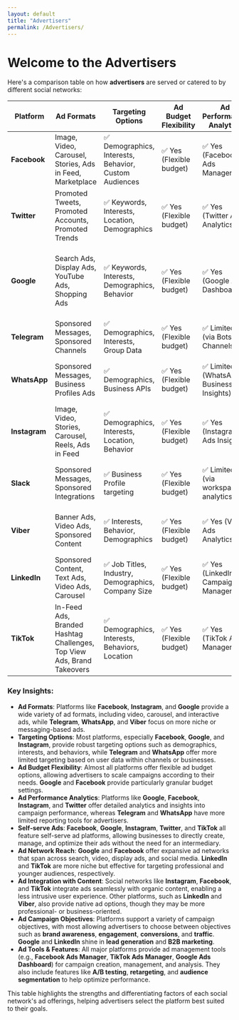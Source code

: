 ```yaml
---
layout: default
title: "Advertisers"
permalink: /Advertisers/
---
```

# Welcome to the Advertisers

Here's a comparison table on how **advertisers** are served or catered to by different social networks:

| **Platform**    | **Ad Formats**              | **Targeting Options**                  | **Ad Budget Flexibility** | **Ad Performance Analytics** | **Self-serve Ads** | **Ad Network Reach**            | **Ad Integration with Content** | **Ad Campaign Objectives** | **Ad Tools & Features**     |
|-----------------|-----------------------------|----------------------------------------|---------------------------|-----------------------------|--------------------|---------------------------------|---------------------------------|-----------------------------|----------------------------|
| **Facebook**    | Image, Video, Carousel, Stories, Ads in Feed, Marketplace | ✅ Demographics, Interests, Behavior, Custom Audiences | ✅ Yes (Flexible budget)   | ✅ Yes (Facebook Ads Manager) | ✅ Yes              | ✅ Wide reach across FB & Instagram | ✅ Yes (Boosting posts, Stories) | ✅ Brand Awareness, Lead Generation, Conversions | ✅ Ad Manager, Audience Insights, A/B Testing |
| **Twitter**     | Promoted Tweets, Promoted Accounts, Promoted Trends | ✅ Keywords, Interests, Location, Demographics | ✅ Yes (Flexible budget)   | ✅ Yes (Twitter Ads Analytics) | ✅ Yes              | ✅ Wide reach on Twitter         | ✅ Yes (Sponsored Content)      | ✅ Brand Awareness, Engagement, Website Traffic | ✅ Twitter Ads Platform, Campaign Setup Tools |
| **Google**      | Search Ads, Display Ads, YouTube Ads, Shopping Ads | ✅ Keywords, Interests, Demographics, Behavior | ✅ Yes (Flexible budget)   | ✅ Yes (Google Ads Dashboard) | ✅ Yes              | ✅ Extensive across Google network (Search, YouTube, Display Network) | ✅ Yes (Search Results, YouTube, Display Ads) | ✅ Conversions, Traffic, Brand Awareness | ✅ Google Ads, Keyword Planner, Campaign Manager |
| **Telegram**    | Sponsored Messages, Sponsored Channels | ✅ Demographics, Interests, Group Data  | ✅ Yes (Flexible budget)   | ✅ Limited (via Bots or Channels) | ✅ Yes              | ✅ Reach in Telegram Channels     | ✅ Yes (Channel Sponsorships)   | ✅ Engagement, Awareness    | ✅ Sponsored Channels, Ads API |
| **WhatsApp**    | Sponsored Messages, Business Profiles Ads | ✅ Demographics, Business APIs         | ✅ Yes (Flexible budget)   | ✅ Limited (WhatsApp Business Insights) | ✅ Yes              | ✅ Reach within contacts and Groups | ✅ Yes (Ads in Business Chats)  | ✅ Brand Engagement, Conversions | ✅ WhatsApp Business API, Ads Integration |
| **Instagram**   | Image, Video, Stories, Carousel, Reels, Ads in Feed | ✅ Demographics, Interests, Location, Behavior | ✅ Yes (Flexible budget)   | ✅ Yes (Instagram Ads Insights) | ✅ Yes              | ✅ Extensive (Facebook & Instagram network) | ✅ Yes (Instagram Stories, Feed) | ✅ Conversions, Engagement, Brand Awareness | ✅ Instagram Ads Manager, Shopping Ads |
| **Slack**       | Sponsored Messages, Sponsored Integrations | ✅ Business Profile targeting         | ✅ Yes (Flexible budget)   | ✅ Limited (via workspace analytics) | ✅ Yes              | ✅ Reach within business environments | ✅ Yes (Workspace Ads)          | ✅ Engagement, Brand Visibility | ✅ Sponsored Slack Apps, Integration with Ads |
| **Viber**       | Banner Ads, Video Ads, Sponsored Content | ✅ Interests, Behavior, Demographics    | ✅ Yes (Flexible budget)   | ✅ Yes (Viber Ads Analytics) | ✅ Yes              | ✅ Reach across Viber users       | ✅ Yes (Chat Ads, Channels)    | ✅ Engagement, App Downloads | ✅ Viber Ads Platform, Custom Integrations |
| **LinkedIn**    | Sponsored Content, Text Ads, Video Ads, Carousel | ✅ Job Titles, Industry, Demographics, Company Size | ✅ Yes (Flexible budget)   | ✅ Yes (LinkedIn Campaign Manager) | ✅ Yes              | ✅ Professional-focused reach     | ✅ Yes (In-feed, Sponsored Updates) | ✅ Lead Generation, Brand Awareness | ✅ LinkedIn Ads Manager, Sponsored InMail |
| **TikTok**      | In-Feed Ads, Branded Hashtag Challenges, Top View Ads, Brand Takeovers | ✅ Demographics, Interests, Behaviors, Location | ✅ Yes (Flexible budget)   | ✅ Yes (TikTok Ads Manager) | ✅ Yes              | ✅ Wide reach in Gen Z & Millennial audience | ✅ Yes (Story Ad, Hashtags)    | ✅ Engagement, App Installs, Brand Awareness | ✅ TikTok Ads Manager, Branded Effects |

### Key Insights:
- **Ad Formats**: Platforms like **Facebook**, **Instagram**, and **Google** provide a wide variety of ad formats, including video, carousel, and interactive ads, while **Telegram**, **WhatsApp**, and **Viber** focus on more niche or messaging-based ads.
- **Targeting Options**: Most platforms, especially **Facebook**, **Google**, and **Instagram**, provide robust targeting options such as demographics, interests, and behaviors, while **Telegram** and **WhatsApp** offer more limited targeting based on user data within channels or businesses.
- **Ad Budget Flexibility**: Almost all platforms offer flexible ad budget options, allowing advertisers to scale campaigns according to their needs. **Google** and **Facebook** provide particularly granular budget settings.
- **Ad Performance Analytics**: Platforms like **Google**, **Facebook**, **Instagram**, and **Twitter** offer detailed analytics and insights into campaign performance, whereas **Telegram** and **WhatsApp** have more limited reporting tools for advertisers.
- **Self-serve Ads**: **Facebook**, **Google**, **Instagram**, **Twitter**, and **TikTok** all feature self-serve ad platforms, allowing businesses to directly create, manage, and optimize their ads without the need for an intermediary.
- **Ad Network Reach**: **Google** and **Facebook** offer expansive ad networks that span across search, video, display ads, and social media. **LinkedIn** and **TikTok** are more niche but effective for targeting professional and younger audiences, respectively.
- **Ad Integration with Content**: Social networks like **Instagram**, **Facebook**, and **TikTok** integrate ads seamlessly with organic content, enabling a less intrusive user experience. Other platforms, such as **LinkedIn** and **Viber**, also provide native ad options, though they may be more professional- or business-oriented.
- **Ad Campaign Objectives**: Platforms support a variety of campaign objectives, with most allowing advertisers to choose between objectives such as **brand awareness**, **engagement**, **conversions**, and **traffic**. **Google** and **LinkedIn** shine in **lead generation** and **B2B marketing**.
- **Ad Tools & Features**: All major platforms provide ad management tools (e.g., **Facebook Ads Manager**, **TikTok Ads Manager**, **Google Ads Dashboard**) for campaign creation, management, and analysis. They also include features like **A/B testing**, **retargeting**, and **audience segmentation** to help optimize performance.

This table highlights the strengths and differentiating factors of each social network's ad offerings, helping advertisers select the platform best suited to their goals.
